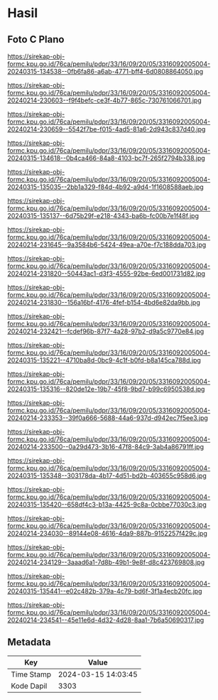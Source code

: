 # Hasil

## Foto C Plano

https://sirekap-obj-formc.kpu.go.id/76ca/pemilu/pdpr/33/16/09/20/05/3316092005004-20240315-134538--0fb6fa86-a6ab-4771-bff4-6d0808864050.jpg

https://sirekap-obj-formc.kpu.go.id/76ca/pemilu/pdpr/33/16/09/20/05/3316092005004-20240214-230603--f9f4befc-ce3f-4b77-865c-730761066701.jpg

https://sirekap-obj-formc.kpu.go.id/76ca/pemilu/pdpr/33/16/09/20/05/3316092005004-20240214-230659--5542f7be-f015-4ad5-81a6-2d943c837d40.jpg

https://sirekap-obj-formc.kpu.go.id/76ca/pemilu/pdpr/33/16/09/20/05/3316092005004-20240315-134618--0b4ca466-84a8-4103-bc7f-265f2794b338.jpg

https://sirekap-obj-formc.kpu.go.id/76ca/pemilu/pdpr/33/16/09/20/05/3316092005004-20240315-135035--2bb1a329-f84d-4b92-a9d4-1f1608588aeb.jpg

https://sirekap-obj-formc.kpu.go.id/76ca/pemilu/pdpr/33/16/09/20/05/3316092005004-20240315-135137--6d75b29f-e218-4343-ba6b-fc00b7e1f48f.jpg

https://sirekap-obj-formc.kpu.go.id/76ca/pemilu/pdpr/33/16/09/20/05/3316092005004-20240214-231645--9a3584b6-5424-49ea-a70e-f7c188dda703.jpg

https://sirekap-obj-formc.kpu.go.id/76ca/pemilu/pdpr/33/16/09/20/05/3316092005004-20240214-231820--50443ac1-d3f3-4555-92be-6ed001731d82.jpg

https://sirekap-obj-formc.kpu.go.id/76ca/pemilu/pdpr/33/16/09/20/05/3316092005004-20240214-231830--156a16bf-4176-4fef-b154-4bd6e82da9bb.jpg

https://sirekap-obj-formc.kpu.go.id/76ca/pemilu/pdpr/33/16/09/20/05/3316092005004-20240214-232421--fcdef96b-87f7-4a28-97b2-d9a5c9770e84.jpg

https://sirekap-obj-formc.kpu.go.id/76ca/pemilu/pdpr/33/16/09/20/05/3316092005004-20240315-135221--4710ba8d-0bc9-4c1f-b0fd-b8a145ca788d.jpg

https://sirekap-obj-formc.kpu.go.id/76ca/pemilu/pdpr/33/16/09/20/05/3316092005004-20240315-135316--820de12e-19b7-45f8-9bd7-b99c6950538d.jpg

https://sirekap-obj-formc.kpu.go.id/76ca/pemilu/pdpr/33/16/09/20/05/3316092005004-20240214-233353--39f0a666-5688-44a6-937d-d942ec7f5ee3.jpg

https://sirekap-obj-formc.kpu.go.id/76ca/pemilu/pdpr/33/16/09/20/05/3316092005004-20240214-233500--0a29d473-3b16-47f8-84c9-3ab4a86791ff.jpg

https://sirekap-obj-formc.kpu.go.id/76ca/pemilu/pdpr/33/16/09/20/05/3316092005004-20240315-135348--303178da-4b17-4d51-bd2b-403655c958d6.jpg

https://sirekap-obj-formc.kpu.go.id/76ca/pemilu/pdpr/33/16/09/20/05/3316092005004-20240315-135420--658df4c3-b13a-4425-9c8a-0cbbe77030c3.jpg

https://sirekap-obj-formc.kpu.go.id/76ca/pemilu/pdpr/33/16/09/20/05/3316092005004-20240214-234030--89144e08-4616-4da9-887b-9152257f429c.jpg

https://sirekap-obj-formc.kpu.go.id/76ca/pemilu/pdpr/33/16/09/20/05/3316092005004-20240214-234129--3aaad6a1-7d8b-49b1-9e8f-d8c423769808.jpg

https://sirekap-obj-formc.kpu.go.id/76ca/pemilu/pdpr/33/16/09/20/05/3316092005004-20240315-135441--e02c482b-379a-4c79-bd6f-3f1a4ecb20fc.jpg

https://sirekap-obj-formc.kpu.go.id/76ca/pemilu/pdpr/33/16/09/20/05/3316092005004-20240214-234541--45e11e6d-4d32-4d28-8aa1-7b6a50690317.jpg


## Metadata

| Key        | Value               |
| ---------- | ------------------- |
| Time Stamp | 2024-03-15 14:03:45 |
| Kode Dapil | 3303                |




